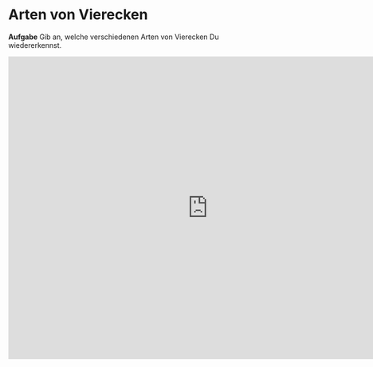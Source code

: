 # Arten von Vierecken

**Aufgabe**
Gib an, welche verschiedenen Arten von Vierecken Du wiedererkennst.

<iframe scrolling="no" src="https://www.geogebra.org/material/iframe/id/rFn2fqeA/width/1053/height/607/border/888888/smb/false/stb/false/stbh/false/ai/false/asb/false/sri/true/rc/false/ld/false/sdz/true/ctl/false" width="800px" height="607px" style="border:0px;"> </iframe>